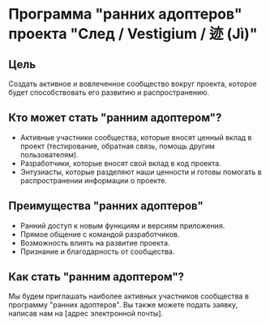 # Программа "ранних адоптеров" проекта "След / Vestigium / 迹 (Jì)"

## Цель

Создать активное и вовлеченное сообщество вокруг проекта, которое будет способствовать его развитию и распространению.

## Кто может стать "ранним адоптером"?

*   Активные участники сообщества, которые вносят ценный вклад в проект (тестирование, обратная связь, помощь другим пользователям).
*   Разработчики, которые вносят свой вклад в код проекта.
*   Энтузиасты, которые разделяют наши ценности и готовы помогать в распространении информации о проекте.

## Преимущества "ранних адоптеров"

*   Ранний доступ к новым функциям и версиям приложения.
*   Прямое общение с командой разработчиков.
*   Возможность влиять на развитие проекта.
*   Признание и благодарность от сообщества.

## Как стать "ранним адоптером"?

Мы будем приглашать наиболее активных участников сообщества в программу "ранних адоптеров". Вы также можете подать заявку, написав нам на [адрес электронной почты].

